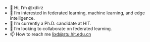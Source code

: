 - 👋 Hi, I’m @xdlirz
- 👀 I’m interested in federated learning, machine learning, and edge intelligence.
- 🌱 I’m currently a Ph.D. candidate at HIT.
- 💞️ I’m looking to collaborate on federated learning.
- 📫 How to reach me lixd@stu.hit.edu.cn


<!---
xdlirz/xdlirz is a ✨ special ✨ repository because its `README.md` (this file) appears on your GitHub profile.
You can click the Preview link to take a look at your changes.
--->
